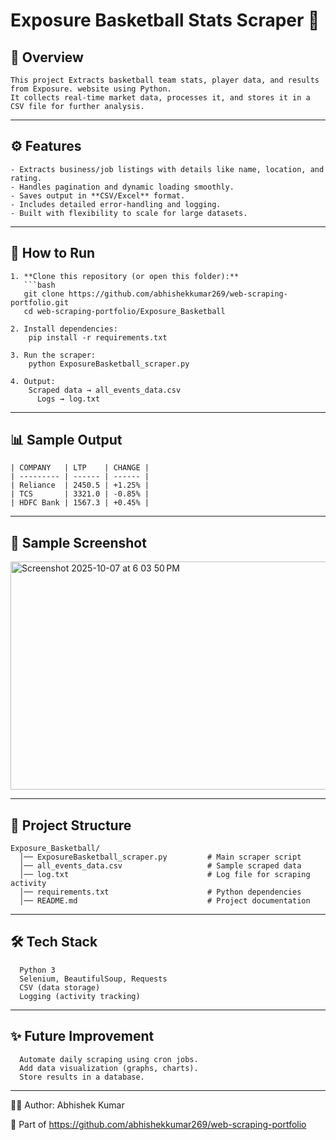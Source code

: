 # Exposure Basketball Stats Scraper 🏀

## 📌 Overview
    This project Extracts basketball team stats, player data, and results from Exposure. website using Python.  
    It collects real-time market data, processes it, and stores it in a CSV file for further analysis.

---

## ⚙️ Features
    - Extracts business/job listings with details like name, location, and rating.  
    - Handles pagination and dynamic loading smoothly.  
    - Saves output in **CSV/Excel** format.  
    - Includes detailed error-handling and logging.  
    - Built with flexibility to scale for large datasets.
---

## 🚀 How to Run

    1. **Clone this repository (or open this folder):**
       ```bash
       git clone https://github.com/abhishekkumar269/web-scraping-portfolio.git
       cd web-scraping-portfolio/Exposure_Basketball
    
    2. Install dependencies:
        pip install -r requirements.txt
    
    3. Run the scraper:
        python ExposureBasketball_scraper.py
    
    4. Output:
        Scraped data → all_events_data.csv
          Logs → log.txt

---

## 📊 Sample Output

    | COMPANY   | LTP    | CHANGE |
    | --------- | ------ | ------ |
    | Reliance  | 2450.5 | +1.25% |
    | TCS       | 3321.0 | -0.85% |
    | HDFC Bank | 1567.3 | +0.45% |
    

---
## 📸 Sample Screenshot

<img width="757" height="365" alt="Screenshot 2025-10-07 at 6 03 50 PM" src="https://github.com/user-attachments/assets/d5847a1d-e16c-4ae2-a3c8-e6dc2e88bd36" />


---
## 📂 Project Structure
      
    Exposure_Basketball/
      │── ExposureBasketball_scraper.py         # Main scraper script
      │── all_events_data.csv                   # Sample scraped data
      │── log.txt                               # Log file for scraping activity
      │── requirements.txt                      # Python dependencies
      │── README.md                             # Project documentation
---

## 🛠️ Tech Stack

      Python 3
      Selenium, BeautifulSoup, Requests  
      CSV (data storage)
      Logging (activity tracking)

---
## ✨ Future Improvement

      Automate daily scraping using cron jobs.
      Add data visualization (graphs, charts).
      Store results in a database.

---
👨‍💻 Author: Abhishek Kumar

  🔗 Part of https://github.com/abhishekkumar269/web-scraping-portfolio
